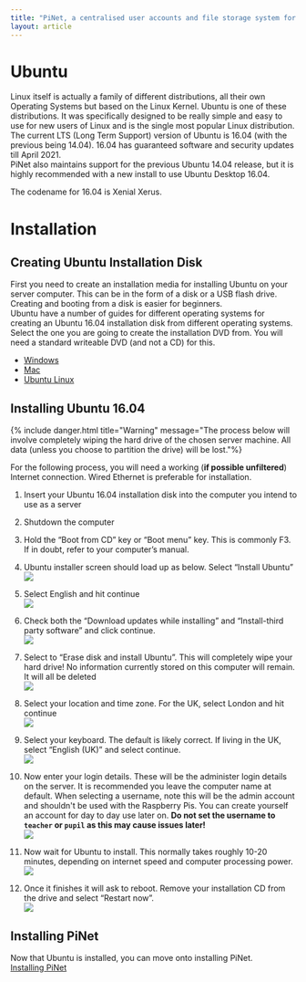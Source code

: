 ```yaml
---
title: "PiNet, a centralised user accounts and file storage system for a Raspberry Pi classroom."
layout: article
---
```


# Ubuntu

Linux itself is actually a family of different distributions, all their
own Operating Systems but based on the Linux Kernel. Ubuntu is one of
these distributions. It was specifically designed to be really simple
and easy to use for new users of Linux and is the single most popular
Linux distribution. The current LTS (Long Term Support) version of
Ubuntu is 16.04 (with the previous being 14.04). 16.04 has guaranteed
software and security updates till April 2021.   
PiNet also maintains support for the previous Ubuntu 14.04 release, but it is highly recommended with a new install to use Ubuntu Desktop 16.04.

The codename for 16.04 is Xenial Xerus.

# Installation

## Creating Ubuntu Installation Disk
First you need to create an installation media for installing Ubuntu on your server computer. This can be in the form of
a disk or a USB flash drive. Creating and booting from a disk is easier for beginners.   
Ubuntu have a number of guides for different operating systems for creating an Ubuntu 16.04 installation disk from 
different operating systems.   
Select the one you are going to create the installation DVD from. You will need a standard writeable DVD (and not a CD) for this.      
- [Windows](http://www.ubuntu.com/download/desktop/burn-a-dvd-on-windows)   
- [Mac](http://www.ubuntu.com/download/desktop/burn-a-dvd-on-mac-osx)   
- [Ubuntu Linux](http://www.ubuntu.com/download/desktop/burn-a-dvd-on-ubuntu)   

## Installing Ubuntu 16.04

{% include danger.html title="Warning" message="The process below will involve completely wiping the hard drive of the chosen server machine. All data (unless you choose to partition the drive) will be lost."%}

For the following process, you will need a working (**if possible unfiltered**) Internet connection.
Wired Ethernet is preferable for installation.

1.  Insert your Ubuntu 16.04 installation disk into the computer you
    intend to use as a server

2.  Shutdown the computer

3.  Hold the “Boot from CD” key or “Boot menu” key. This is commonly F3.
    If in doubt, refer to your computer’s manual.

4.  Ubuntu installer screen should load up as below. Select “Install
    Ubuntu”   
    ![](/assets/images/image2.jpeg)   
   
5.  Select English and hit continue   
    ![](/assets/images/image3.jpeg)
   
6.  Check both the “Download updates while installing” and
    “Install-third party software” and click
    continue.   
    ![](/assets/images/image4.jpeg)   
   
7.  Select to “Erase disk and install Ubuntu”. This will completely wipe
    your hard drive! No information currently stored on this computer
    will remain. It will all be deleted    
    ![](/assets/images/image5.jpeg)   
   
8.  Select your location and time zone. For the UK, select London and
    hit continue       
    ![](/assets/images/image6.jpeg)   
   
9.  Select your keyboard. The default is likely correct. If living in
    the UK, select “English (UK)” and select
    continue.   
    ![](/assets/images/image7.jpeg)
   
10. Now enter your login details. These will be the administer login
    details on the server. It is recommended you leave the computer name
    at default. When selecting a username, note this will be the admin account and shouldn't be used with the Raspberry Pis.
    You can create yourself an account for day to day use later on. **Do not set the username to ```teacher``` or ```pupil``` as this may cause issues later!**       
    ![](/assets/images/image8.jpeg)

11. Now wait for Ubuntu to install. This normally takes roughly 10-20
    minutes, depending on internet speed and computer processing power.   
    ![](/assets/images/image9.jpeg)

12. Once it finishes it will ask to reboot. Remove your installation CD
    from the drive and select “Restart now”.   
    ![](/assets/images/image10.jpeg)

## Installing PiNet

Now that Ubuntu is installed, you can move onto installing PiNet.   
[Installing PiNet](installing-PiNet.html)

